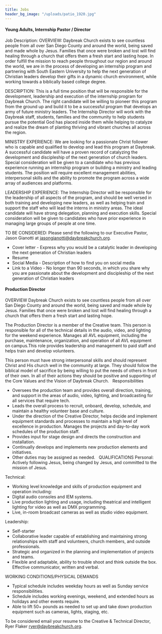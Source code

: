```yaml
---
title: Jobs
header_bg_image: "/uploads/patio_1920.jpg"
---
```


#### Young Adults, Internship Pastor / Director 


Job Description:
OVERVIEW: Daybreak Church exists to see countless people from all over San Diego County and around the world, being saved and made whole by Jesus. Families that once were broken and lost will find healing through a church that offers them a fresh start and lasting hope.  In order fulfill the mission to reach people throughout our region and around the world, we are in the process of developing an internship program and partnering with South Eastern University to help the next generation of Christian leaders develop their gifts in a dynamic church environment, while working towards a biblically based college degree.

DESCRIPTION: This is a full time position that will be responsible for the development, leadership and execution of the internship program for Daybreak Church. The right candidate will be willing to pioneer this program from the ground up and build it to be a successful program that develops an army of future ministry leaders. The Internship Director will work with the Daybreak staff, students, families and the community to help students pursue the potential God has placed inside them while helping to catalyze and realize the dream of planting thriving and vibrant churches all across the region.

MINISTRY EXPERIENCE: We are looking for a passionate Christ follower who is capable and qualified to develop and lead this program at Daybreak.  A successful candidate will have a proven record of catalyzing the development and discipleship of the next generation of church leaders. Special consideration will be given to a candidate who has previous experience running an internship program or building a ministry and leading students. The position will require excellent management abilities, interpersonal skills and the ability to promote the program across a wide array of audiences and platforms.

LEADERSHIP EXPERIENCE: The Internship Director will be responsible for the leadership of all aspects of the program, and should be well versed in both training and developing new leaders, as well as helping train and support the staff who will lead the interns in ministry areas. The ideal candidate will have strong delegation, planning and execution skills. Special consideration will be given to candidates who have prior experience in managing large groups of people at one time.

TO BE CONSIDERED: Please send the following to our Executive Pastor, Jason Gianotti at [jasongianotti@daybreakchurch.org](jasongianotti@daybreakchurch.org).

* Cover letter - Express why you would be a catalytic leader in developing the next generation of Christian leaders
* Resume
* Social Media - Description of how to find you on social media
* Link to a Video - No longer than 90 seconds, in which you share why you are passionate about the development and discipleship of the next generation of Christian leaders


#### Production Director

OVERVIEW
Daybreak Church exists to see countless people from all over San Diego County and around the world, being saved and made whole by Jesus. Families that once were broken and lost will find healing through a church that offers them a fresh start and lasting hope. 

The Production Director is a member of the Creative team. This person is responsible for all of the technical details in the audio, video, and lighting for the weekend experience. Manages all AVL equipment, including the purchase, maintenance, organization, and operation of all AVL equipment on campus.This role provides leadership and management to paid staff and helps train and develop volunteers.

This person must have strong interpersonal skills and should represent Christ and His church well in the community at large. They should follow the biblical model of sacrifice by being willing to put the needs of others in front of their own. In all of their actions they should be positive and supporting of the Core Values and the Vision of Daybreak Church.
 
Responsibilities 
* Oversees the production team and provides overall direction, training, and support in the areas of audio, video, lighting, and broadcasting for all services that require tech. 
* Leads the overall process to recruit, onboard, develop, schedule, and maintain a healthy volunteer base and culture.
* Under the direction of the Creative Director, helps decide and implement equipment standards and processes to maintain a high level of excellence in production.
Manages the projects and day-to-day work schedules of the production staff.
* Provides input for stage design and directs the construction and installation.
* Continually develops and implements new production elements and initiatives.
* Other duties may be assigned as needed.
 
QUALIFICATIONS
Personal:
Actively following Jesus, being changed by Jesus, and committed to the mission of Jesus.

Technical:
* Working level knowledge and skills of production equipment and operation 			including:
* Digital audio consoles and IEM systems.
* Live production lighting and usage, including theatrical and intelligent lighting for video as well as DMX programming.
* Live, in-room broadcast cameras as well as studio video equipment.



Leadership:
* Self-starter 
* Collaborative leader capable of establishing and maintaining strong relationships with staff and volunteers, church members, and outside professionals. 
* Strategic and organized in the planning and implementation of projects and teams.
* Flexible and adaptable, ability to trouble shoot and think outside the box.
Effective communicator, written and verbal.

WORKING CONDITIONS/PHYSICAL DEMANDS
* Typical schedule includes weekday hours as well as Sunday service responsibilities. 
* Schedule includes working evenings, weekend, and extended hours as holidays and other events require.
* Able to lift 50+ pounds as needed to set up and take down production equipment such as cameras, lights, staging, etc.

To be considered email your resume to the Creative & Technical Director, Ryer Flaker [ryer@daybreakchurch.org](ryer@daybreakchurch.org).